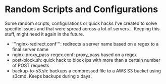 # Random Scripts and Configurations

Some random scripts, configurations or quick hacks I've created to solve specific issues and that were spread across a lot of servers... Keeping this stuff, might need it again in the future.

- '''nginx-redirect.conf''': redirects a server name based on a regex to a final server name
- nginx-proxy_pass-regex.conf: proxy_pass based on a regex
- post-block.sh: quick hack to block ips with more than a certain number of POST requests
- backup-to-s3.sh: backups a compressed file to a AWS S3 bucket using s3cmd. Keeps backups during x days.
